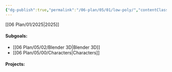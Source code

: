 ```yaml
---
{"dg-publish":true,"permalink":"/06-plan/05/01/low-poly/","contentClasses":"Wednesday page-cyan daily","tags":["goal"],"noteIcon":"","created":"2025-01-21T03:35:43.345+10:00","updated":"2025-01-21T16:22:09.571+10:00"}
---
```


[[06 Plan/01/2025\|2025]]
#### Subgoals:
-  [[06 Plan/05/02/Blender 3D\|Blender 3D]]
- [[06 Plan/05/00/Characters\|Characters]]
#### Projects:



